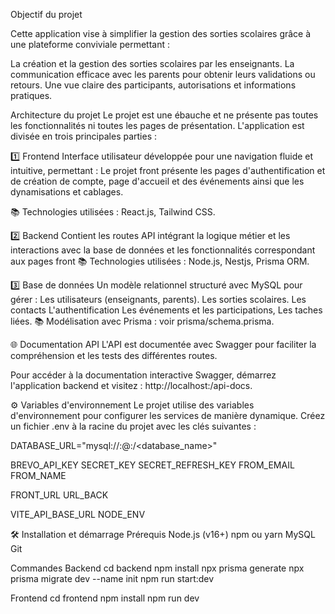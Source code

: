 Objectif du projet

Cette application vise à simplifier la gestion des sorties scolaires grâce à une plateforme conviviale permettant :

La création et la gestion des sorties scolaires par les enseignants.
La communication efficace avec les parents pour obtenir leurs validations ou retours.
Une vue claire des participants, autorisations et informations pratiques.

Architecture du projet
Le projet est une ébauche et ne présente pas toutes les fonctionnalités ni toutes les pages de présentation.
L'application est divisée en trois principales parties :

1️⃣ Frontend
Interface utilisateur développée pour une navigation fluide et intuitive, permettant :
Le projet front présente les pages d'authentification et de création de compte, page d'accueil et des événements ainsi que les dynamisations et cablages.

📚 Technologies utilisées : React.js, Tailwind CSS.

2️⃣ Backend
Contient les routes API intégrant la logique métier et les interactions avec la base de données et les fonctionnalités correspondant aux pages front
📚 Technologies utilisées : Node.js, Nestjs, Prisma ORM.

3️⃣ Base de données
Un modèle relationnel structuré avec MySQL pour gérer :
Les utilisateurs (enseignants, parents).
Les sorties scolaires.
Les contacts
L'authentification
Les événements et les participations, Les taches liées.
📚 Modélisation avec Prisma : voir prisma/schema.prisma.

🌐 Documentation API
L'API est documentée avec Swagger pour faciliter la compréhension et les tests des différentes routes.

Pour accéder à la documentation interactive Swagger, démarrez l'application backend et visitez :
http://localhost:<port>/api-docs.

⚙️ Variables d'environnement
Le projet utilise des variables d'environnement pour configurer les services de manière dynamique.
Créez un fichier .env à la racine du projet avec les clés suivantes :

DATABASE_URL="mysql://<username>:<password>@<host>:<port>/<database_name>"

BREVO_API_KEY
SECRET_KEY
SECRET_REFRESH_KEY
FROM_EMAIL
FROM_NAME

FRONT_URL
URL_BACK

VITE_API_BASE_URL
NODE_ENV

🛠️ Installation et démarrage
Prérequis
Node.js (v16+)
npm ou yarn
MySQL
Git

Commandes 
Backend 
cd backend
npm install
npx prisma generate
npx prisma migrate dev --name init
npm run start:dev

Frontend
cd frontend
npm install
npm run dev

